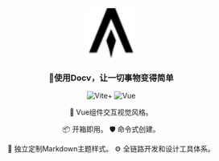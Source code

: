 <div align=center style="margin:5rem 0">

<img alt="Yiyang Sun" src="../../assets/svg/logo.svg" width=100 />

### 🌈使用Docv，让一切事物变得简单

<p>

![Vite](https://img.shields.io/badge/-Vite-646cff?logo=vite&logoColor=white)+
![Vue](https://img.shields.io/badge/-Vue-34495e?logo=vue.js)


</p>

<p>
🌈 Vue组件交互视觉风格。 
</p>
<p>
📦 开箱即用。 🛡 命令式创建。
</p>

🎨 独立定制Markdown主题样式。
⚙️ 全链路开发和设计工具体系。

</div>